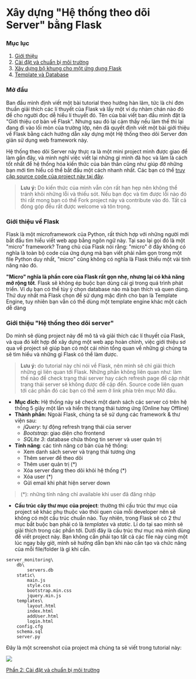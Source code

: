 # Xây dựng "Hệ thống theo dõi Server" bằng Flask
### Mục lục
1. <a href="https://github.com/hoanvu/basic_flask_tutorial#mở-đầu">Giới thiệu</a>
2. <a href="https://github.com/hoanvu/basic_flask_tutorial/blob/master/1.%20C%C3%A0i%20%C4%91%E1%BA%B7t%20v%C3%A0%20chu%E1%BA%A9n%20b%E1%BB%8B%20m%C3%B4i%20tr%C6%B0%E1%BB%9Dng.md">Cài đặt và chuẩn bị môi trường</a>
3. <a href="https://github.com/hoanvu/basic_flask_tutorial/blob/master/2.%20X%C3%A2y%20d%E1%BB%B1ng%20b%E1%BB%99%20khung%20cho%20m%E1%BB%99t%20%E1%BB%A9ng%20d%E1%BB%A5ng%20Flask.md">Xây dựng bộ khung cho một ứng dụng Flask</a>
4. <a href="https://github.com/hoanvu/basic_flask_tutorial/blob/master/3.%20Template%20v%C3%A0%20Database.md">Template và Database</a>

### Mở đầu
Ban đầu mình định viết một bài tutorial theo hướng hàn lâm, tức là chỉ đơn thuần giải thích các lí thuyết của Flask và lấy một ví dụ nhàm chán nào đó để cho người đọc dễ hiểu lí thuyết đó. Tên của bài viết ban đầu mình đặt là "Giới thiệu cơ bản về Flask". Nhưng sau đó lại cảm thấy nếu làm thế thì lại đang đi vào lối mòn của trường lớp, nên đã quyết định viết một bài giới thiệu về Flask bằng cách hướng dẫn xây dựng một Hệ thống theo dõi Server đơn giản sử dụng web framework này. 
 
Hệ thống theo dõi Server này thực ra là một mini project mình được giao để làm gần đây, và mình nghĩ việc viết lại những gì mình đã học và làm là cách tốt nhất để hệ thống hóa kiến thức của bản thân cũng như giúp đỡ những bạn mới tìm hiểu có thể bắt đầu một cách nhanh nhất. Các bạn có thể <a href="https://github.com/hoanvu/python_projects/tree/master/web/server_monitoring" target="_blank">truy cập source code của project này tại đây</a>.

> <strong>Lưu ý:</strong> Do kiến thức của mình vẫn còn rất hạn hẹp nên không thể tránh khỏi những lỗi và thiếu sót. Nếu bạn đọc và tìm được lỗi nào đó thì rất mong bạn có thể Fork project này và contribute vào đó. Tất cả đóng góp đều rất được welcome và tôn trọng.

### Giới thiệu về Flask
Flask là một microframework của Python, rất thích hợp với những người mới bắt đầu tìm hiểu viết web app bằng ngôn ngữ này. Tại sao lại gọi đó là một "micro" framework? Trang chủ của Flask nói rằng: "micro" ở đây không có nghĩa là toàn bộ code của ứng dụng mà bạn viết phải nằm gọn trong một file Python duy nhất, "micro" cũng không có nghĩa là Flask thiếu một vài tính năng nào đó. 

<strong>"Micro" nghĩa là phần core của Flask rất gọn nhẹ, nhưng lại có khả năng mở rộng tốt</strong>. Flask sẽ không ép buộc bạn dùng cái gì trong quá trình phát triển. Ví dụ bạn có thể tùy ý chọn database nào mà bạn thích và quen dùng. Thứ duy nhất mà Flask chọn để sử dụng mặc định cho bạn là Template Engine, tuy nhiên bạn vẫn có thể dùng một template engine khác một cách dễ dàng

### Giới thiệu "Hệ thống theo dõi server"
Do mình sẽ dùng project này để mô tả và giải thích các lí thuyết của Flask, và qua đó kết hợp để xây dựng một web app hoàn chỉnh, việc giới thiệu sơ qua về project sẽ giúp bạn có một cái nhìn tổng quan về những gì chúng ta sẽ tìm hiểu và những gì Flask có thể làm được.

> <strong>Lưu ý:</strong> do tutorial này chỉ nói về Flask, nên mình sẽ chỉ giải thích những gì liên quan tới Flask. Những phần không liên quan như: làm thế nào để check trạng thái server hay cách refresh page để cập nhật trạng thái server sẽ không được đề cập đến. Source code liên quan tới các phần đó các bạn có thể xem ở link phía trên mục Mở đầu.

- <strong>Mục đích:</strong> Hệ thống này sẽ check một danh sách các server có trên hệ thống 5 giây một lần và hiển thị trạng thái tương ứng (Online hay Offline)
- <strong>Thành phần:</strong> Ngoài Flask, chúng ta sẽ sử dụng các framework & thư viện sau:
	+ <em>jQuery</em>: tự động refresh trạng thái của server
	+ <em>Bootstrap</em>: giao diện cho frontend
	+ <em>SQLite 3</em>: database chứa thông tin server và user quản trị
- <strong>Tính năng</strong>: các tính năng cơ bản của hệ thống:
	+ Xem danh sách server và trạng thái tương ứng
	+ Thêm server để theo dõi
	+ Thêm user quản trị (*)
	+ Xóa server đang theo dõi khỏi hệ thống (*)
	+ Xóa user (*)
	+ Gửi email khi phát hiện server down

> (*): những tính năng chỉ available khi user đã đăng nhập

- <strong>Cấu trúc cây thư mục của project</strong>: thường thì cấu trúc thư mục của project sẽ khác phụ thuộc vào thói quen của mỗi developer nên sẽ không có một cấu trúc chuẩn nào. Tuy nhiên, trong Flask sẽ có 2 thư mục bắt buộc bạn phải có là <em>templates</em> và <em>static</em>. Lí do tại sao mình sẽ giải thích trong các phần tới. Dưới đây là cấu trúc thư mục mà mình dùng để viết project này. Bạn không cần phải tạo tất cả các file này cùng một lúc ngay bây giờ, mình sẽ hướng dẫn bạn khi nào cần tạo và chức năng của mỗi file/folder là gì khi cần.

```
server_monitoring\
	db\
		servers.db
	static\
		main.js
		style.css
		bootstrap.min.css
		jquery.min.js
	templates\
		layout.html
		index.html
		addUser.html
		login.html
	config.cfg
	schema.sql
	server.py
```
Đây là một screenshot của project mà chúng ta sẽ viết trong tutorial này:

<img src="https://lh3.googleusercontent.com/jEholXw_6GnVWd2hbG81UE_Wmxmod3eWQopflauI2Ho=w1160-h470-no">

<a href="https://github.com/hoanvu/basic_flask_tutorial/blob/master/2.%20C%C3%A0i%20%C4%91%E1%BA%B7t%20v%C3%A0%20chu%E1%BA%A9n%20b%E1%BB%8B%20m%C3%B4i%20tr%C6%B0%E1%BB%9Dng.md">Phần 2: Cài đặt và chuẩn bị môi trường</a>